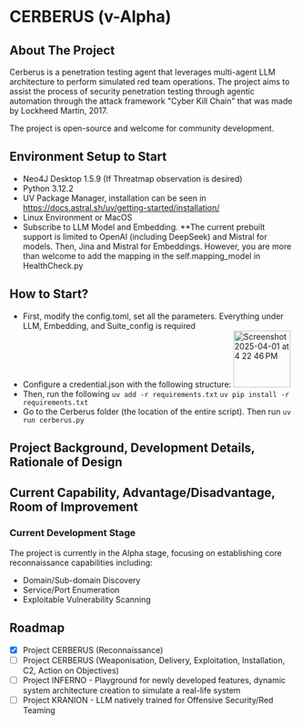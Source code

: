 # CERBERUS (v-Alpha)

## About The Project

Cerberus is a penetration testing agent that leverages multi-agent LLM architecture to perform simulated red team operations. The project aims to assist the process of security penetration testing through agentic automation through the attack framework "Cyber Kill Chain" that was made by Lockheed Martin, 2017.

The project is open-source and welcome for community development.

## Environment Setup to Start
- Neo4J Desktop 1.5.9 (If Threatmap observation is desired)
- Python 3.12.2
- UV Package Manager, installation can be seen in https://docs.astral.sh/uv/getting-started/installation/
- Linux Environment or MacOS
- Subscribe to LLM Model and Embedding.
**The current prebuilt support is limited to OpenAI (including DeepSeek) and Mistral for models. Then, Jina and Mistral for Embeddings. However, you are more than welcome to add the mapping in the self.mapping_model in HealthCheck.py

## How to Start?
- First, modify the config.toml, set all the parameters. Everything under LLM, Embedding, and Suite_config is required
- Configure a credential.json with the following structure:
  <img width="100" alt="Screenshot 2025-04-01 at 4 22 46 PM" src="https://github.com/user-attachments/assets/711ade29-ec78-4e9f-8aa4-5e3be5e8935b" />
- Then, run the following
  `uv add -r requirements.txt`
  `uv pip install -r requirements.txt`
- Go to the Cerberus folder (the location of the entire script). Then run `uv run cerberus.py`

## Project Background, Development Details, Rationale of Design

## Current Capability, Advantage/Disadvantage, Room of Improvement

### Current Development Stage

The project is currently in the Alpha stage, focusing on establishing core reconnaissance capabilities including:
- Domain/Sub-domain Discovery
- Service/Port Enumeration
- Exploitable Vulnerability Scanning

## Roadmap
- [x] Project CERBERUS (Reconnaissance)
- [ ] Project CERBERUS (Weaponisation, Delivery, Exploitation, Installation, C2, Action on Objectives)
- [ ] Project INFERNO - Playground for newly developed features, dynamic system architecture creation to simulate a real-life system
- [ ] Project KRANION - LLM natively trained for Offensive Security/Red Teaming 
